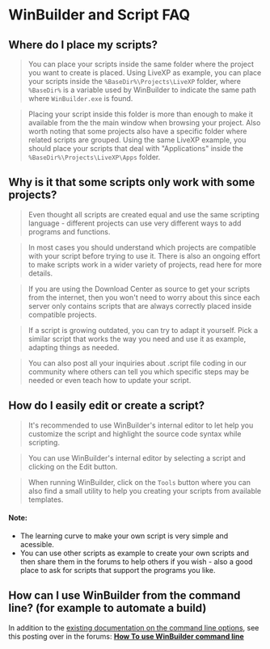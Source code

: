 # WinBuilder and Script FAQ #

## Where do I place my scripts? ##
> You can place your scripts inside the same folder where the project you want to create is placed.  Using LiveXP as example, you can place your scripts inside the `%BaseDir%\Projects\LiveXP` folder, where `%BaseDir%` is a variable used by WinBuilder to indicate the same path where `WinBuilder.exe` is found.

> Placing your script inside this folder is more than enough to make it available from the the main window when browsing your project.  Also worth noting that some projects also have a specific folder where related scripts are grouped. Using the same LiveXP example, you should place your scripts that deal with "Applications" inside the `%BaseDir%\Projects\LiveXP\Apps` folder.

## Why is it that some scripts only work with some projects? ##
> Even thought all scripts are created equal and use the same scripting language - different projects can use very different ways to add programs and functions.

> In most cases you should understand which projects are compatible with your script before trying to use it. There is also an ongoing effort to make scripts work in a wider variety of projects, read here for more details.

> If you are using the Download Center as source to get your scripts from the internet, then you won't need to worry about this since each server only contains scripts that are always correctly placed inside compatible projects.

> If a script is growing outdated, you can try to adapt it yourself. Pick a similar script that works the way you need and use it as example, adapting things as needed.

> You can also post all your inquiries about .script file coding in our community where others can tell you which specific steps may be needed or even teach how to update your script.

## How do I easily edit or create a script? ##
> It's recommended to use WinBuilder's internal editor to let help you customize the script and highlight the source code syntax while scripting.

> You can use WinBuilder's internal editor by selecting a script and clicking on the Edit button.

> When running WinBuilder, click on the `Tools` button where you can also find a small utility to help you creating your scripts from available templates.

#### Note: ####
  * The learning curve to make your own script is very simple and acessible.
  * You can use other scripts as example to create your own scripts and then share them in the forums to help others if you wish - also a good place to ask for scripts that support the programs you like.

## How can I use WinBuilder from the command line? (for example to automate a build) ##
In addition to the [existing documentation on the command line options](wbcmdline.md), see this posting over in the forums: **[How To use WinBuilder command line](http://reboot.pro/2200/)**